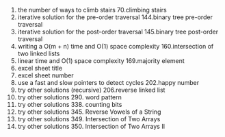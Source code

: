 1. the number of ways to climb stairs 70.climbing stairs
2. iterative solution for the pre-order traversal 144.binary tree pre-order traversal
3. iterative solution for the post-order traversal 145.binary tree post-order traversal
4. writing a O(m + n) time and O(1) space complexity 160.intersection of two linked lists
5. linear time and O(1) space complexity 169.majority element
6. excel sheet title
7. excel sheet number
8. use a fast and slow pointers to detect cycles 202.happy number
9. try other solutions (recursive) 206.reverse linked list
10. try other solutions 290. word pattern
11. try other solutions 338. counting bits
12. try other solutions 345. Reverse Vowels of a String
13. try other solutions 349. Intersection of Two Arrays
14. try other solutions 350. Intersection of Two Arrays II

